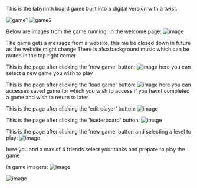 This is the labyrinth board game built into a digital version with a twist. 


![game1](https://user-images.githubusercontent.com/65715894/102504608-f2e0bd00-4078-11eb-96ab-839eede2dae3.gif)
![game2](https://user-images.githubusercontent.com/65715894/102504892-481cce80-4079-11eb-90c2-15c68e0f5465.gif)


Below are images from the game running:
In the welcome page:
![image](https://user-images.githubusercontent.com/56043339/110834918-070e1200-8296-11eb-9621-de2753124210.png)

The game gets a message from a website, this me be closed down in future as the website might change
There is also background music which can be muted in the top right corner

This is the page after clicking the 'new game' button:
![image](https://user-images.githubusercontent.com/56043339/110835250-77b52e80-8296-11eb-8c53-a612f93c137d.png)
here you can select a new game you wish to play 

This is the page after clicking the 'load game' button:
![image](https://user-images.githubusercontent.com/56043339/110835406-a7643680-8296-11eb-8199-11b94792199c.png)
here you can accesses saved game for which you wish to access if you havnt completed a game and wish to return to later 

This is the page after clicking the 'edit player' button:
![image](https://user-images.githubusercontent.com/56043339/110835644-fa3dee00-8296-11eb-97fc-3d534b380cbc.png)

This is the page after clicking the 'leaderboard' button:
![image](https://user-images.githubusercontent.com/56043339/110835746-1e013400-8297-11eb-98f2-b2d27ae77152.png)

This is the page after clicking the 'new game' button and selecting a level to play:
![image](https://user-images.githubusercontent.com/56043339/110860619-e73a1680-82b4-11eb-8f91-6d1e380936db.png)

here you and a max of 4 friends select your tanks and prepare to play the game

In game imagers:
![image](https://user-images.githubusercontent.com/56043339/110860796-223c4a00-82b5-11eb-8aac-62bd413fcde3.png)

![image](https://user-images.githubusercontent.com/56043339/110860330-8ad6f700-82b4-11eb-9a89-cbd3b4392913.png)
